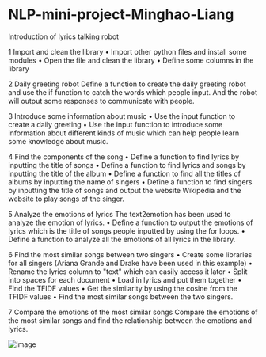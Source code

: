 # NLP-mini-project-Minghao-Liang

Introduction of lyrics talking robot

1 Import and clean the library 
•	Import other python files and install some modules
•	Open the file and clean the library 
•	Define some columns in the library

2 Daily greeting robot
Define a function to create the daily greeting robot and use the if function to catch the words which people input. And the robot will output some responses to communicate with people. 

3 Introduce some information about music
•	Use the input function to create a daily greeting
•	Use the input function to introduce some information about different kinds of music which can help people learn some knowledge about music. 

4 Find the components of the song
•	Define a function to find lyrics by inputting the title of songs
•	Define a function to find lyrics and songs by inputting the title of the album
•	Define a function to find all the titles of albums by inputting the name of singers
•	Define a function to find singers by inputting the title of songs and output the website Wikipedia and the website to play songs of the singer. 

5 Analyze the emotions of lyrics
The text2emotion has been used to analyze the emotion of lyrics. 
•	Define a function to output the emotions of lyrics which is the title of songs people inputted by using the for loops. 
•	Define a function to analyze all the emotions of all lyrics in the library. 

6 Find the most similar songs between two singers
•	Create some libraries for all singers (Ariana Grande and Drake have been used in this example)
•	Rename the lyrics column to "text" which can easily access it later
•	Split into spaces for each document
•	Load in lyrics and put them together
•	Find the TFIDF values 
•	Get the similarity by using the cosine from the TFIDF values
•	Find the most similar songs between the two singers. 

7 Compare the emotions of the most similar songs
Compare the emotions of the most similar songs and find the relationship between the emotions and lyrics. 

![image](https://user-images.githubusercontent.com/119888223/206187323-3cae409b-0861-40ef-9de7-64d94da66022.png)
